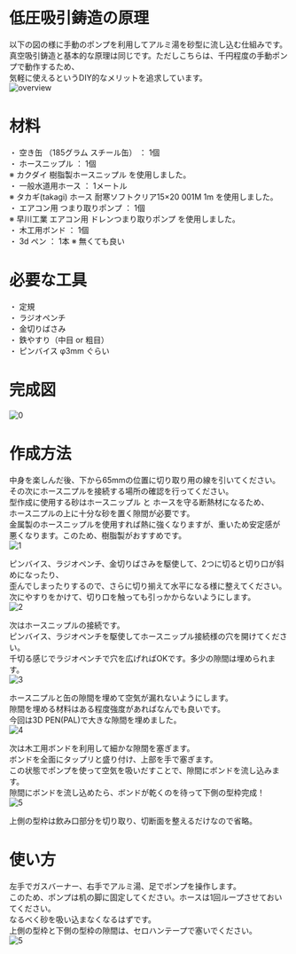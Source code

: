 # 低圧吸引鋳造の原理
以下の図の様に手動のポンプを利用してアルミ湯を砂型に流し込む仕組みです。  
真空吸引鋳造と基本的な原理は同じです。ただしこちらは、千円程度の手動ポンプで動作するため、  
気軽に使えるというDIY的なメリットを追求しています。  
![overview]( ../img/overview.png "overview")  

# 材料
・ 空き缶 （185グラム スチール缶） ： 1個  
・ ホースニップル ： 1個   
   ※ カクダイ 樹脂製ホースニップル を使用しました。  
・ 一般水道用ホース ： 1メートル  
   ※ タカギ(takagi) ホース 耐寒ソフトクリア15×20 001M 1m を使用しました。  
・ エアコン用 つまり取りポンプ ： 1個  
   ※ 早川工業 エアコン用 ドレンつまり取りポンプ を使用しました。  
・ 木工用ボンド  ： 1個  
・ 3d ペン ： 1本 ※ 無くても良い  

# 必要な工具
・ 定規  
・ ラジオペンチ  
・ 金切りばさみ  
・ 鉄やすり（中目 or 粗目）  
・ ピンバイス φ3mm ぐらい  

# 完成図

![0]( ../img/IMG_0.JPG "0")  

# 作成方法

中身を楽しんだ後、下から65mmの位置に切り取り用の線を引いてください。  
その次にホース二プルを接続する場所の確認を行ってください。  
型作成に使用する砂はホースニップル と ホースを守る断熱材になるため、  
ホース二プルの上に十分な砂を置く隙間が必要です。   
金属製のホースニップルを使用すれば熱に強くなりますが、重いため安定感が  
悪くなります。このため、樹脂製がおすすめです。  
![1]( ../img/IMG_1.png "1")  

ピンバイス、ラジオペンチ、金切りばさみを駆使して、2つに切ると切り口が斜めになったり、  
歪んでしまったりするので、さらに切り揃えて水平になる様に整えてください。  
次にやすりをかけて、切り口を触っても引っかからないようにします。   
![2]( ../img/IMG_2.JPG "2")  

次はホースニップルの接続です。  
ピンバイス、ラジオペンチを駆使してホースニップル接続様の穴を開けてください。  
千切る感じでラジオペンチで穴を広げればOKです。多少の隙間は埋められます。  
![3]( ../img/IMG_3.JPG "3")  

ホース二プルと缶の隙間を埋めて空気が漏れないようにします。  
隙間を埋める材料はある程度強度があればなんでも良いです。  
今回は3D PEN(PAL)で大きな隙間を埋めました。  
![4]( ../img/IMG_4.JPG "4")  

次は木工用ボンドを利用して細かな隙間を塞ぎます。  
ボンドを全面にタップリと盛り付け、上部を手で塞ぎます。  
この状態でポンプを使って空気を吸いだすことで、隙間にボンドを流し込みます。  
隙間にボンドを流し込めたら、ボンドが乾くのを待って下側の型枠完成！  
![5]( ../img/IMG_5.JPG "5")  

上側の型枠は飲み口部分を切り取り、切断面を整えるだけなので省略。  

# 使い方
左手でガスバーナー、右手でアルミ湯、足でポンプを操作します。  
このため、ポンプは机の脚に固定してください。ホースは1回ループさせておいてください。  
なるべく砂を吸い込まなくなるはずです。  
上側の型枠と下側の型枠の隙間は、セロハンテープで塞いでください。  
![5]( ../img/pump.jpg "5")  
